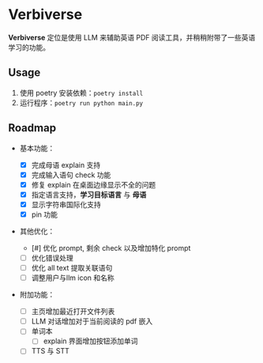 # Verbiverse

**Verbiverse** 定位是使用 LLM 来辅助英语 PDF 阅读工具，并稍稍附带了一些英语学习的功能。

## Usage

1. 使用 poetry 安装依赖：`poetry install`
2. 运行程序：`poetry run python main.py`

## Roadmap

- 基本功能：

  - [x] 完成母语 explain 支持
  - [x] 完成输入语句 check 功能
  - [x] 修复 explain 在桌面边缘显示不全的问题
  - [x] 指定语言支持，**学习目标语言** 与 **母语**
  - [x] 显示字符串国际化支持
  - [x] pin 功能

- 其他优化：

  - [#] 优化 prompt, 剩余 check 以及增加特化 prompt
  - [ ] 优化错误处理
  - [ ] 优化 all text 提取关联语句
  - [ ] 调整用户与llm icon 和名称

- 附加功能：
  - [ ] 主页增加最近打开文件列表
  - [ ] LLM 对话增加对于当前阅读的 pdf 嵌入
  - [ ] 单词本
    - [ ] explain 界面增加按钮添加单词
  - [ ] TTS 与 STT
